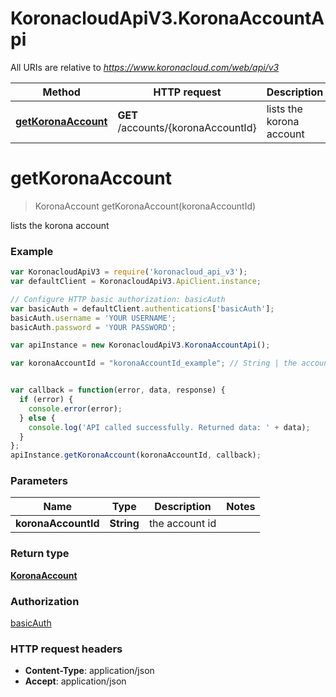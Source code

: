 # KoronacloudApiV3.KoronaAccountApi

All URIs are relative to *https://www.koronacloud.com/web/api/v3*

Method | HTTP request | Description
------------- | ------------- | -------------
[**getKoronaAccount**](KoronaAccountApi.md#getKoronaAccount) | **GET** /accounts/{koronaAccountId} | lists the korona account


<a name="getKoronaAccount"></a>
# **getKoronaAccount**
> KoronaAccount getKoronaAccount(koronaAccountId)

lists the korona account



### Example
```javascript
var KoronacloudApiV3 = require('koronacloud_api_v3');
var defaultClient = KoronacloudApiV3.ApiClient.instance;

// Configure HTTP basic authorization: basicAuth
var basicAuth = defaultClient.authentications['basicAuth'];
basicAuth.username = 'YOUR USERNAME';
basicAuth.password = 'YOUR PASSWORD';

var apiInstance = new KoronacloudApiV3.KoronaAccountApi();

var koronaAccountId = "koronaAccountId_example"; // String | the account id


var callback = function(error, data, response) {
  if (error) {
    console.error(error);
  } else {
    console.log('API called successfully. Returned data: ' + data);
  }
};
apiInstance.getKoronaAccount(koronaAccountId, callback);
```

### Parameters

Name | Type | Description  | Notes
------------- | ------------- | ------------- | -------------
 **koronaAccountId** | **String**| the account id | 

### Return type

[**KoronaAccount**](KoronaAccount.md)

### Authorization

[basicAuth](../README.md#basicAuth)

### HTTP request headers

 - **Content-Type**: application/json
 - **Accept**: application/json

